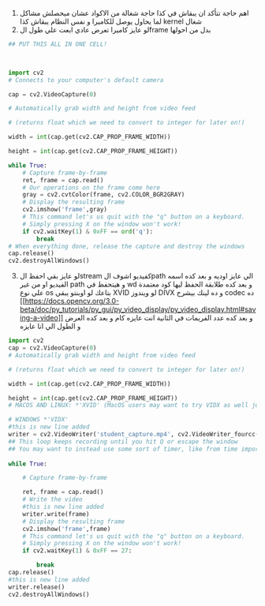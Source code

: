 1. اهم حاجة تتأكد ان يبقاش في كذا حاجة شغالة من الاكواد عشان ميحصلش مشاكل لما يحاول يوصل للكاميرا و نفس النظام يبقاش كذا kernel شغال 
2. لو عايز كاميرا تعرض عادي ابعت علي طول الframe  بدل من احولها 
```python
## PUT THIS ALL IN ONE CELL!

  

import cv2
# Connects to your computer's default camera

cap = cv2.VideoCapture(0)

# Automatically grab width and height from video feed

# (returns float which we need to convert to integer for later on!)

width = int(cap.get(cv2.CAP_PROP_FRAME_WIDTH))

height = int(cap.get(cv2.CAP_PROP_FRAME_HEIGHT))

while True:
    # Capture frame-by-frame
    ret, frame = cap.read()
    # Our operations on the frame come here
    gray = cv2.cvtColor(frame, cv2.COLOR_BGR2GRAY)
    # Display the resulting frame
    cv2.imshow('frame',gray)
    # This command let's us quit with the "q" button on a keyboard.
    # Simply pressing X on the window won't work!
    if cv2.waitKey(1) & 0xFF == ord('q'):
        break
# When everything done, release the capture and destroy the windows
cap.release()
cv2.destroyAllWindows()
```
3. لو عايز بقي احفظ الstream كفيديو اشوف الpath الي عايز اوديه و بعد كده اسمه الفيديو او من غير path  و هيتحفظ في wd و بعد كده طلابقة الحفظ ليها كود معتمدة علي نوع os  بتاعك لو اوبنتو يبقي XVID لو ويندوز DIVX و ده لينك بيشرح codec  ده [[https://docs.opencv.org/3.0-beta/doc/py_tutorials/py_gui/py_video_display/py_video_display.html#saving-a-video]] و بعد كده عدد الفريمات في الثانية انت عايزه كام و بعد كده العرض و الطول الي انا عايزه
```python
import cv2
cap = cv2.VideoCapture(0)
# Automatically grab width and height from video feed

# (returns float which we need to convert to integer for later on!)

width = int(cap.get(cv2.CAP_PROP_FRAME_WIDTH))

height = int(cap.get(cv2.CAP_PROP_FRAME_HEIGHT))
# MACOS AND LINUX: *'XVID' (MacOS users may want to try VIDX as well just in case)

# WINDOWS *'VIDX'
#this is new line added
writer = cv2.VideoWriter('student_capture.mp4', cv2.VideoWriter_fourcc(*'VIDX'),24, (width, height))
## This loop keeps recording until you hit Q or escape the window
## You may want to instead use some sort of timer, like from time import sleep and then just record for 5 seconds.
  
while True:

    # Capture frame-by-frame

    ret, frame = cap.read()
    # Write the video
	#this is new line added
    writer.write(frame)
    # Display the resulting frame
    cv2.imshow('frame',frame)
    # This command let's us quit with the "q" button on a keyboard.
    # Simply pressing X on the window won't work!
    if cv2.waitKey(1) & 0xFF == 27:

        break
cap.release()
#this is new line added
writer.release()
cv2.destroyAllWindows()
```
